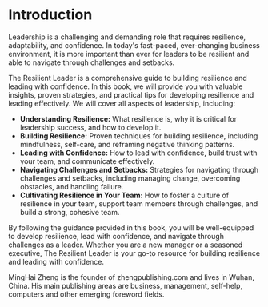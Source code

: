 # Introduction

Leadership is a challenging and demanding role that requires resilience, adaptability, and confidence. In today's fast-paced, ever-changing business environment, it is more important than ever for leaders to be resilient and able to navigate through challenges and setbacks.

The Resilient Leader is a comprehensive guide to building resilience and leading with confidence. In this book, we will provide you with valuable insights, proven strategies, and practical tips for developing resilience and leading effectively. We will cover all aspects of leadership, including:

* **Understanding Resilience:** What resilience is, why it is critical for leadership success, and how to develop it.
* **Building Resilience:** Proven techniques for building resilience, including mindfulness, self-care, and reframing negative thinking patterns.
* **Leading with Confidence:** How to lead with confidence, build trust with your team, and communicate effectively.
* **Navigating Challenges and Setbacks:** Strategies for navigating through challenges and setbacks, including managing change, overcoming obstacles, and handling failure.
* **Cultivating Resilience in Your Team:** How to foster a culture of resilience in your team, support team members through challenges, and build a strong, cohesive team.

By following the guidance provided in this book, you will be well-equipped to develop resilience, lead with confidence, and navigate through challenges as a leader. Whether you are a new manager or a seasoned executive, The Resilient Leader is your go-to resource for building resilience and leading with confidence.

MingHai Zheng is the founder of zhengpublishing.com and lives in Wuhan, China. His main publishing areas are business, management, self-help, computers and other emerging foreword fields.
